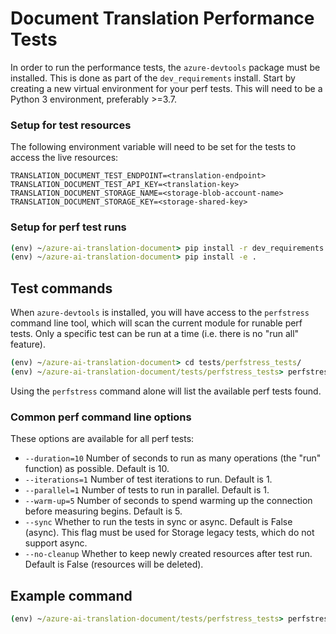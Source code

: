 # Document Translation Performance Tests

In order to run the performance tests, the `azure-devtools` package must be installed. This is done as part of the `dev_requirements` install.
Start by creating a new virtual environment for your perf tests. This will need to be a Python 3 environment, preferably >=3.7.

### Setup for test resources

The following environment variable will need to be set for the tests to access the live resources:

```
TRANSLATION_DOCUMENT_TEST_ENDPOINT=<translation-endpoint>
TRANSLATION_DOCUMENT_TEST_API_KEY=<translation-key>
TRANSLATION_DOCUMENT_STORAGE_NAME=<storage-blob-account-name>
TRANSLATION_DOCUMENT_STORAGE_KEY=<storage-shared-key>
```

### Setup for perf test runs

```cmd
(env) ~/azure-ai-translation-document> pip install -r dev_requirements.txt
(env) ~/azure-ai-translation-document> pip install -e .
```

## Test commands

When `azure-devtools` is installed, you will have access to the `perfstress` command line tool, which will scan the current module for runable perf tests. Only a specific test can be run at a time (i.e. there is no "run all" feature).

```cmd
(env) ~/azure-ai-translation-document> cd tests/perfstress_tests/
(env) ~/azure-ai-translation-document/tests/perfstress_tests> perfstress
```
Using the `perfstress` command alone will list the available perf tests found.

### Common perf command line options
These options are available for all perf tests:
- `--duration=10` Number of seconds to run as many operations (the "run" function) as possible. Default is 10.
- `--iterations=1` Number of test iterations to run. Default is 1.
- `--parallel=1` Number of tests to run in parallel. Default is 1.
- `--warm-up=5` Number of seconds to spend warming up the connection before measuring begins. Default is 5.
- `--sync` Whether to run the tests in sync or async. Default is False (async). This flag must be used for Storage legacy tests, which do not support async.
- `--no-cleanup` Whether to keep newly created resources after test run. Default is False (resources will be deleted).

## Example command
```cmd
(env) ~/azure-ai-translation-document/tests/perfstress_tests> perfstress TranslationPerfStressTest --parallel=50 --warmup=1
```